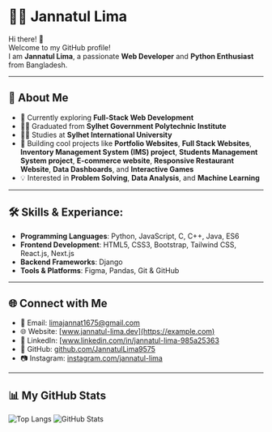# 👩‍💻 Jannatul Lima  

Hi there! 👋  
Welcome to my GitHub profile!  
I am **Jannatul Lima**, a passionate **Web Developer** and **Python Enthusiast** from Bangladesh.

---

## 🚀 About Me  

- 🌱 Currently exploring **Full-Stack Web Development**  
- 👩‍🎓 Graduated from **Sylhet Government Polytechnic Institute**
- 👩‍🎓 Studies at **Sylhet International University** 
- 💼 Building cool projects like **Portfolio Websites**, **Full Stack Websites**, **Inventory Management System (IMS) project**, **Students Management System project**, **E-commerce website**, **Responsive Restaurant Website**, **Data Dashboards**, and **Interactive Games**  
- 💡 Interested in **Problem Solving**, **Data Analysis**, and **Machine Learning**  

---

## 🛠️ Skills & Experiance: 
- **Programming Languages**: Python, JavaScript, C, C++, Java, ES6  
- **Frontend Development**: HTML5, CSS3, Bootstrap, Tailwind CSS, React.js, Next.js  
- **Backend Frameworks**: Django  
- **Tools & Platforms**: Figma, Pandas, Git & GitHub  

---

## 🌐 Connect with Me  
- 📧 Email: [limajannat1675@gmail.com](mailto:limajannat1675@gmail.com)  
- 🌐 Website: [www.jannatul-lima.dev](https://example.com)  
- 💼 LinkedIn: [www.linkedin.com/in/jannatul-lima-985a25363
- 🖤 GitHub: [github.com/JannatulLima9575](https://github.com/JannatulLima9575)  
- 📷 Instagram: [instagram.com/jannatul-lima](https://www.instagram.com/roselune_1675/)  

---

## 📊 My GitHub Stats  
![Top Langs](https://github-readme-stats.vercel.app/api/top-langs/?username=JannatulLima9575&layout=compact&theme=radical)     ![GitHub Stats](https://github-readme-stats.vercel.app/api?username=JannatulLima9575&show_icons=true&theme=tokyonight)  
 
